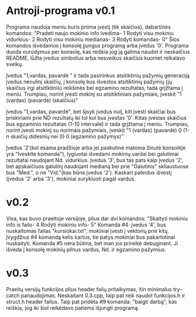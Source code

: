 # Antroji-programa v0.1
Programa naudoja meniu kuris priima įvestį (tik skaičius), dabartinės komandos:
"Pradeti naujo mokinio info ivedima- 1
Rodyti visu mokiniu vidurkius- 2
Rodyti visu mokiniu medianas- 3
Rodyti komandas- 0"
Šios komandos išvedamos į konsolę įjungus programą arba įvedus '0'.
Programa duoda nurodymus per konsolę, kas reiškia jog ją galima naudot ir neskaičius README, lūžta įvedus simbolius arba nesveikus skaičius kuomet reikalavo sveikų.

  Įvedus "1,vardas, pavardė " ir tada pasirinkus atsitiktinių pažymių generaciją įvedus nenulinį skaičių,
  į konsolę bus išvestos atsitiktinių pažymių (jų skaičius irgi atsitiktinis) reikšmės bei egzamino rezultatas, tada grįžtama į meniu.
       Trumpiau, norint įvesti mokinį su atsitiktiniais pažymiais, įveskit "1 (vardas) (pavardė) (skaičius)"
       
  Įvedus "1,vardas, pavardė", bet šįsyk įvedus nulį, kiti įvesti skaičiai bus priskiriami prie ND rezultatų iki tol kol bus įvestas '0'.
  Kitas įvestas skaičius bus egzaminio rezultatas (1-10 intervale) ir tada grįžtama į meniu.
      Trumpiau, norint įvesti mokinį su norimais pažymiais, įveskit "1 (vardas) (pavardė) 0 (1-n skaičių didesnių nei 0) 0 (egzamino pažymys)"
      
 Įvedus '2'(kol esama pradžioje arba jei paskutinė matoma žinutė konsolėje yra "Iveskite komanda"), lygiuotai išvedami mokinių vardai bei galutiniai rezultatai naudojant Nd. vidurkius. 
 Įvedus '3', bus tas pats kaip įvedus '2', bet apskaičiuos galutinį naudojant medianą bei prie "Galutinis" skliaustuose bus "Med.", o ne "Vid."(kas būna įvedus '2').
Kaskart paleidus išvestį (įvedus '2' arba '3'), mokiniai surykiuoti pagal vardus.

# v0.2
Visa, kas buvo praeitoje versijoje, plius dar dvi komandos:
"Skaityti mokiniu info is failo- 4
Rodyti mokiniu info- 5"
Komanda #4: įvedus '4', bus nuskaitomas failas "kursiokai.txt", mokiniai įvesti į vektorių prie kitų.
Įvygdžius #4 komandą kelis kartus, tie patys mokiniai bus pakartotinai nuskaityti.
Komanda #5 nėra būtina, bet man jos prireikė debuginant. Ji išveda į konsolę mokinių pilnus vardus, Nd. ir egzamino pažymius.

# v0.3
Praeitų versijų funkcijos plius header failų pritaikymas, itin minimalus try-catch panaudojimas.
Neskaitant 0.3.cpp, taip pat reik naudot funkcijos.h ir struct.h header failus.
Taip pat pridėta #9 komanda: "baigti darbą", kas reiškia, jog iki šiol reikėdavo patiems išjungti programą.
